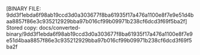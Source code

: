 [BINARY FILE: 9dd3f1ebda6f98ab19ccd3d0a303677f8ba61935f17a476a1100e8f7e9e51d4baa8857f86e3c935212929bba97b016cf99b09971b238cf6dcd3f69f5ba2f]
Stored copy: docs/converted-binary/9dd3f1ebda6f98ab19ccd3d0a303677f8ba61935f17a476a1100e8f7e9e51d4baa8857f86e3c935212929bba97b016cf99b09971b238cf6dcd3f69f5ba2f
